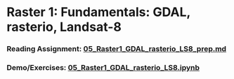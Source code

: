 # Raster 1: Fundamentals: GDAL, rasterio, Landsat-8

### Reading Assignment: [05_Raster1_GDAL_rasterio_LS8_prep.md](05_Raster1_GDAL_rasterio_LS8_prep.md)
### Demo/Exercises: [05_Raster1_GDAL_rasterio_LS8.ipynb](05_Raster1_GDAL_rasterio_LS8.ipynb)
